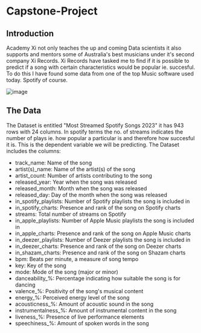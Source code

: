 # Capstone-Project

## Introduction

Academy Xi not only teaches the up and coming Data scientists it also supports and mentors some of Australia's best musicians under it's second company Xi Records.
Xi Records have tasked me to find if it is possible to predict if a song with certain characteristics would be popular ie. succesful.
To do this I have found some data from one of the top Music software used today. Spotify of course.

![image](https://github.com/nysmitch/Capstone-Project/assets/147038854/f5051294-3093-4404-9029-a4c189e51679)


## The Data

The Dataset is entitled "Most Streamed Spotify Songs 2023" it has 943 rows with 24 columns. In spotify terms the no. of streams indicates the number of plays ie. how popular a particular is and therefore how succesful it is. This is the dependent variable we will be predicting.
The Dataset includes the columns:
 - track_name: Name of the song
- artist(s)_name: Name of the artist(s) of the song
- artist_count: Number of artists contributing to the song
- released_year: Year when the song was released
- released_month: Month when the song was released
- released_day: Day of the month when the song was released
- in_spotify_playlists: Number of Spotify playlists the song is included in
- in_spotify_charts: Presence and rank of the song on Spotify charts
- streams: Total number of streams on Spotify
- in_apple_playlists: Number of Apple Music playlists the song is included in
- in_apple_charts: Presence and rank of the song on Apple Music charts
- in_deezer_playlists: Number of Deezer playlists the song is included in
- in_deezer_charts: Presence and rank of the song on Deezer charts
- in_shazam_charts: Presence and rank of the song on Shazam charts
- bpm: Beats per minute, a measure of song tempo
- key: Key of the song
- mode: Mode of the song (major or minor)
- danceability_%: Percentage indicating how suitable the song is for dancing
- valence_%: Positivity of the song's musical content
- energy_%: Perceived energy level of the song
- acousticness_%: Amount of acoustic sound in the song
- instrumentalness_%: Amount of instrumental content in the song
- liveness_%: Presence of live performance elements
- speechiness_%: Amount of spoken words in the song

